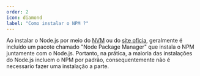 ```yaml
---
order: 2
icon: diamond
label: "Como instalar o NPM ?"
---
```


<!-- Araújo -->

Ao instalar o Node.js por meio do [NVM](../node_version_manager/instalacao.md) ou do [site oficia](https://nodejs.org/en/download), geralmente é incluído um pacote chamado "Node Package Manager" que instala o NPM juntamente com o Node.js. Portanto, na prática, a maioria das instalações do Node.js incluem o NPM por padrão, consequentemente não é necessario fazer uma instalação a parte.
